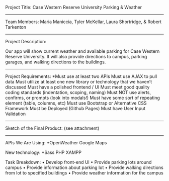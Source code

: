 Project Title: Case Western Reserve University Parking & Weather 
***
Team Members: 
	Maria Maniccia, 
	Tyler McKellar, 
	Laura Shortridge, 
	& Robert Tarkenton
***
Project Description:

Our app will show current weather and available parking for Case Western Reserve University. 
It will also provide directions to campus, parking garages, and walking directions to the buildings. 
***
Project Requirements:
*Must use at least two APIs
Must use AJAX to pull data
Must utilize at least one new library or technology that we haven’t discussed
Must have a polished frontend / UI
Must meet good quality coding standards (indentation, scoping, naming)
Must NOT use alerts, confirms, or prompts (look into modals!)
Must have some sort of repeating element (table, columns, etc)
Must use Bootstrap or Alternative CSS Framework
Must be Deployed (Github Pages)
Must have User Input Validation

***
Sketch of the Final Product: (see attachment)
***
APIs We Are Using:
*OpenWeather
Google Maps

New technology: 
*Sass
PHP
XAMPP

Task Breakdown:
    • Develop front-end UI
    • Provide parking lots around campus
    • Provide information about parking lot
    • Provide walking directions from lot to specified buildings
    • Provide weather information for the campus

